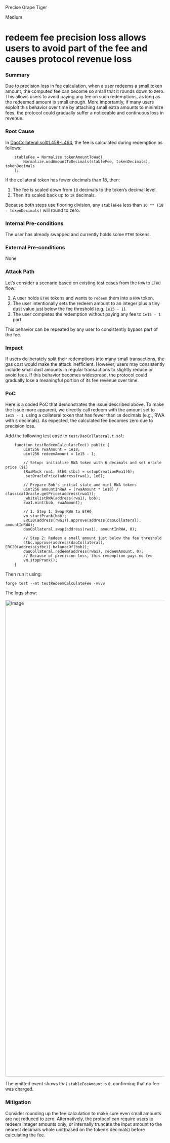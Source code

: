 Precise Grape Tiger

Medium

# redeem fee precision loss allows users to avoid part of the fee and causes protocol revenue loss

### Summary

Due to precision loss in fee calculation, when a user redeems a small token amount, the computed fee can become so small that it rounds down to zero. This allows users to avoid paying any fee on such redemptions, as long as the redeemed amount is small enough. More importantly, if many users exploit this behavior over time by attaching small extra amounts to minimize fees, the protocol could gradually suffer a noticeable and continuous loss in revenue.

### Root Cause

In [DaoCollateral.sol#L458-L464](https://github.com/sherlock-audit/2025-05-usual-eth0/blob/main/eth0-protocol/src/daoCollateral/DaoCollateral.sol#L458-L464), the fee is calculated during redemption as follows:

```solidity
    stableFee = Normalize.tokenAmountToWad(
        Normalize.wadAmountToDecimals(stableFee, tokenDecimals), tokenDecimals
    );
```
If the collateral token has fewer decimals than 18, then:
1. The fee is scaled down from `18` decimals to the token’s decimal level.
2. Then it’s scaled back up to `18` decimals.

Because both steps use flooring division, any `stableFee` less than `10 ** (18 - tokenDecimals)` will round to zero.

### Internal Pre-conditions

The user has already swapped and currently holds some `ETH0` tokens.

### External Pre-conditions

None

### Attack Path

Let’s consider a scenario based on existing test cases from the `RWA` to `ETH0` flow:

1. A user holds `ETH0` tokens and wants to `redeem` them into a `RWA` token.
2. The user intentionally sets the redeem amount to an integer plus a tiny dust value just below the fee threshold (e.g. `1e15 - 1`).
3. The user completes the redemption without paying any fee to `1e15 - 1` part.

This behavior can be repeated by any user to consistently bypass part of the fee.

### Impact

If users deliberately split their redemptions into many small transactions, the gas cost would make the attack inefficient.
However, users may consistently include small dust amounts in regular transactions to slightly reduce or avoid fees. If this behavior becomes widespread, the protocol could gradually lose a meaningful portion of its fee revenue over time.

### PoC

Here is a coded PoC that demonstrates the issue described above. To make the issue more apparent, we directly call redeem with the amount set to `1e15 - 1`, using a collateral token that has fewer than `18` decimals (e.g., RWA with `6` decimals). As expected, the calculated fee becomes zero due to precision loss.

Add the following test case to `test/DaoCollateral.t.sol`:

```solidity
    function testRedeemCalculateFee() public {
        uint256 rwaAmount = 1e18;
        uint256 redeemAmount = 1e15 - 1;

        // Setup: initialize RWA token with 6 decimals and set oracle price ($1)
        (RwaMock rwa1, Eth0 stbc) = setupCreationRwa1(6);
        _setOraclePrice(address(rwa1), 1e6);

        // Prepare Bob's initial state and mint RWA tokens
        uint256 amountInRWA = (rwaAmount * 1e18) / classicalOracle.getPrice(address(rwa1));
        _whitelistRWA(address(rwa1), bob);
        rwa1.mint(bob, rwaAmount);

        // 1: Step 1: Swap RWA to ETH0
        vm.startPrank(bob);
        ERC20(address(rwa1)).approve(address(daoCollateral), amountInRWA);
        daoCollateral.swap(address(rwa1), amountInRWA, 0);

        // Step 2: Redeem a small amount just below the fee threshold
        stbc.approve(address(daoCollateral), ERC20(address(stbc)).balanceOf(bob));
        daoCollateral.redeem(address(rwa1), redeemAmount, 0);
        // Because of precision loss, this redemption pays no fee
        vm.stopPrank();
    }
```

Then run it using:

```shell
forge test --mt testRedeemCalculateFee -vvvv

```
The logs show:

<img width="1505" alt="Image" src="https://sherlock-files.ams3.digitaloceanspaces.com/gh-images/419212f3-08db-4c86-afec-013933cd06ab" />


The emitted event shows that `stableFeeAmount` is `0`, confirming that no fee was charged.

### Mitigation

Consider rounding up the fee calculation to make sure even small amounts are not reduced to zero. Alternatively, the protocol can require users to redeem integer amounts only, or internally truncate the input amount to the nearest decimals whole unit(based on the token’s decimals) before calculating the fee.